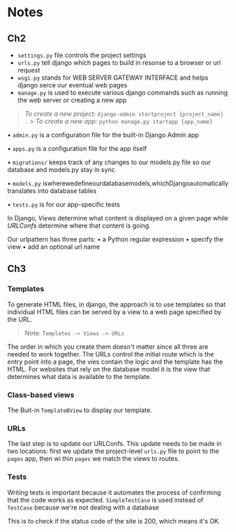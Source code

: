 # Notes

## Ch2

- `settings.py` file controls the project settings
- `urls.py` tell django which pages to build in resonse to a browser or url request
- `wsgi.py` stands for WEB SERVER GATEWAY INTERFACE and helps django serce our eventual web pages
- `manage.py` is used to execute various django commands such as running the web server or creating a new app

> _To create a new project:_ `django-admin startproject {project_name} .` > _To create a new app:_ `python manage.py startapp {app_name}`

• `admin.py` is a configuration file for the built-in Django Admin app

• `apps.py` is a configuration file for the app itself

• `migrations/` keeps track of any changes to our models.py file so our database and models\.py stay in sync

• `models.py` iswherewedefineourdatabasemodels,whichDjangoautomatically translates into database tables

• `tests.py` is for our app-specific tests

In Django, _Views_ determine what content is displayed on a given page while _URLConfs_ determine where that content is going.

Our urlpattern has three parts:
• a Python regular expression
• specify the view
• add an optional url name

## Ch3

### **Templates**

To generate HTML files, in django, the approach is to use templates so that individual HTML files can be served by a view to a web page specified by the URL.

> Note: `Templates -> Views -> URLs`

The order in which you create them doesn't matter since all three are needed to work together. The URLs control the initial route which is the entry point into a page, the vies contain the logic and the template has the HTML. For websites that rely on the database model it is the view that determines what data is available to the template.

### Class-based views

The Buit-in `TemplateBView` to display our template.

### URLs

The last step is to update our URLConfs. This update needs to be made in two locations: first we update the project-level `urls.py` file to point to the `pages` app, then wi thin `pages` we match the views to routes.

### Tests

Writing tests is important because it automates the process of confirming that the code works as expected.
`SimpleTestCase` is used instead of `TestCase` because we're not dealing with a database

This is to check if the status code of the site is 200, which means it's OK.
